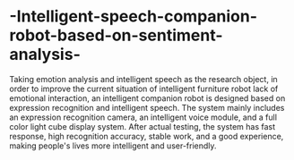 # -Intelligent-speech-companion-robot-based-on-sentiment-analysis-
Taking emotion analysis and intelligent speech as the research object, in order to improve the current situation of intelligent furniture robot lack of emotional interaction, an intelligent companion robot is designed based on expression recognition and intelligent speech. The system mainly includes an expression recognition camera, an intelligent voice module, and a full color light cube display system. After actual testing, the system has fast response, high recognition accuracy, stable work, and a good experience, making people's lives more intelligent and user-friendly.
